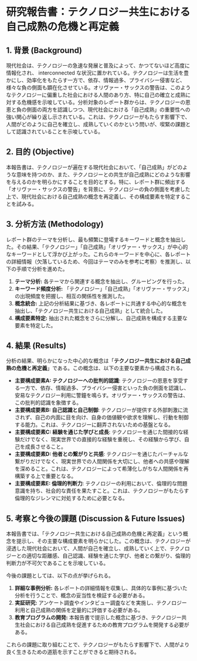 # 研究報告書：テクノロジー共生における自己成熟の危機と再定義

## 1. 背景 (Background)
現代社会は、テクノロジーの急速な発展と普及によって、かつてないほど高度に情報化され、 interconnected な状況に置かれている。テクノロジーは生活を豊かにし、効率化をもたらす一方で、依存、情報過多、プライバシー侵害など、様々な負の側面も顕在化させている。オリヴァー・サックスの警告は、このようなテクノロジーに偏重した社会における人間のあり方、特に自己の確立と成熟に対する危機感を示唆している。分析対象のレポート群からは、テクノロジーの恩恵と負の側面の両方を認識しつつ、現代社会における「自己成熟」の重要性への強い関心が繰り返し示されている。これは、テクノロジーがもたらす影響下で、人間がどのように自己を確立し、成熟していくのかという問いが、喫緊の課題として認識されていることを示唆している。

## 2. 目的 (Objective)
本報告書は、テクノロジーが遍在する現代社会において、「自己成熟」がどのような意味を持つのか、また、テクノロジーとの共生が自己成熟にどのような影響を与えるのかを明らかにすることを目的とする。特に、レポート群に頻出する「オリヴァー・サックスの警告」を背景に、テクノロジーの負の側面を考慮した上で、現代社会における自己成熟の概念を再定義し、その構成要素を特定することを試みる。

## 3. 分析方法 (Methodology)
レポート群のテーマを分析し、最も頻繁に登場するキーワードと概念を抽出した。その結果、「テクノロジー」「自己成熟」「オリヴァー・サックス」が中心的なキーワードとして浮かび上がった。これらのキーワードを中心に、各レポートの詳細情報（欠落しているため、今回はテーマのみを参考に考察）を推測し、以下の手順で分析を進めた。

1.  **テーマ分析:** 各テーマから関連する概念を抽出し、グルーピングを行った。
2.  **キーワード頻度分析:**  「テクノロジー」「自己成熟」「オリヴァー・サックス」の出現頻度を把握し、相互の関係性を推測した。
3.  **概念統合:** 上記の分析結果に基づき、各レポートに共通する中心的な概念を抽出し、「テクノロジー共生における自己成熟」として統合した。
4.  **構成要素特定:** 抽出された概念をさらに分解し、自己成熟を構成する主要な要素を特定した。

## 4. 結果 (Results)
分析の結果、明らかになった中心的な概念は「**テクノロジー共生における自己成熟の危機と再定義**」である。この概念は、以下の主要な要素から構成される。

-   **主要構成要素A: テクノロジーへの批判的認識**: テクノロジーの恩恵を享受する一方で、依存、情報過多、プライバシー侵害といった負の側面を認識し、安易なテクノロジー利用に警鐘を鳴らす。オリヴァー・サックスの警告は、この批判的認識を象徴する。
-   **主要構成要素B: 自己認識と自己制御**: テクノロジーが提供する外部刺激に流されず、自己の内面に目を向け、自身の価値観や欲求を理解し、行動を制御する能力。これは、テクノロジーに翻弄されないための基盤となる。
-   **主要構成要素C: 経験を通じた学びと成長**: テクノロジーを通じた間接的な経験だけでなく、現実世界での直接的な経験を重視し、その経験から学び、自己を成長させること。
-   **主要構成要素D: 他者との繋がりと共感**: テクノロジーを通じたバーチャルな繋がりだけでなく、現実世界での人間関係を大切にし、他者への共感や理解を深めること。これは、テクノロジーによって希薄化しがちな人間関係を再構築する上で重要となる。
-   **主要構成要素E: 倫理的判断力**: テクノロジーの利用において、倫理的な問題意識を持ち、社会的な責任を果たすこと。これは、テクノロジーがもたらす倫理的なジレンマに対処するために必要となる。

## 5. 考察と今後の課題 (Discussion & Future Issues)
本報告書では、「テクノロジー共生における自己成熟の危機と再定義」という概念を提示し、その主要な構成要素を明らかにした。この概念は、テクノロジーが浸透した現代社会において、人間が自己を確立し、成熟していく上で、テクノロジーとの適切な距離感、自己認識、経験を通じた学び、他者との繋がり、倫理的判断力が不可欠であることを示唆している。

今後の課題としては、以下の点が挙げられる。

1.  **詳細な事例分析:** 各レポートの詳細情報を収集し、具体的な事例に基づいた分析を行うことで、概念の妥当性を検証する必要がある。
2.  **実証研究:** アンケート調査やインタビュー調査などを実施し、テクノロジー利用と自己成熟の関係を定量的に評価する必要がある。
3.  **教育プログラムの開発:** 本報告書で提示した概念に基づき、テクノロジー共生社会における自己成熟を促進するための教育プログラムを開発する必要がある。

これらの課題に取り組むことで、テクノロジーがもたらす影響下で、人間がより良く生きるための道筋を示すことができると期待される。
